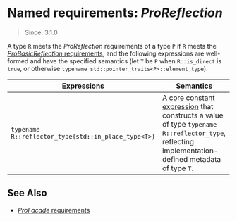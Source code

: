 # Named requirements: *ProReflection*

> Since: 3.1.0

A type `R` meets the *ProReflection* requirements of a type `P` if `R` meets the [*ProBasicReflection* requirements](ProBasicReflection.md), and the following expressions are well-formed and have the specified semantics (let `T` be `P` when `R::is_direct` is `true`, or otherwise `typename std::pointer_traits<P>::element_type`).

| Expressions                                         | Semantics                                                    |
| --------------------------------------------------- | ------------------------------------------------------------ |
| `typename R::reflector_type{std::in_place_type<T>}` | A [core constant expression](https://en.cppreference.com/w/cpp/language/constant_expression) that constructs a value of type `typename R::reflector_type`, reflecting implementation-defined metadata of type `T`. |

## See Also

- [*ProFacade* requirements](ProFacade.md)
